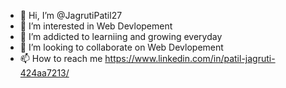 - 👋 Hi, I’m @JagrutiPatil27
- 👀 I’m interested in Web Devlopement
- 🌱 I’m addicted to learniing and growing everyday 
- 💞️ I’m looking to collaborate on Web Devlopement 
- 📫 How to reach me https://www.linkedin.com/in/patil-jagruti-424aa7213/

<!---
JagrutiPatil27/JagrutiPatil27 is a ✨ special ✨ repository because its `README.md` (this file) appears on your GitHub profile.
You can click the Preview link to take a look at your changes.
--->
